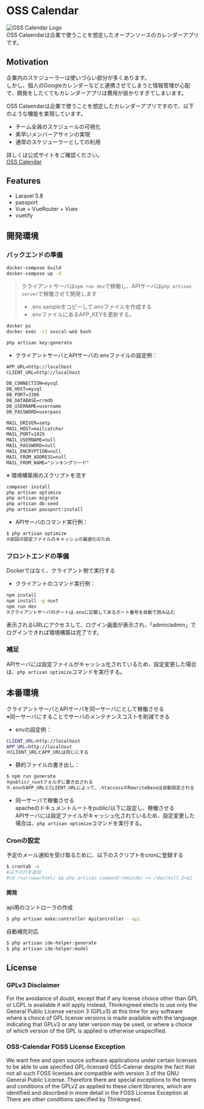 # OSS Calendar
![OSS Calendar Logo](https://github.com/thinkingreed-inc/oss-calendar/blob/master/resources/nuxt/assets/img/logo.png?raw=true)  
OSS Calaendarは企業で使うことを想定したオープンソースのカレンダーアプリです。

## Motivation
企業内のスケジューラーは使いづらい部分が多くあります。  
しかし、個人のGoogleカレンダーなどと連携させてしまうと情報管理が心配で、開発をしたくてもカレンダーアプリは費用が掛かりすぎてしまいます。

OSS Calaendarは企業で使うことを想定したカレンダーアプリですので、以下のような機能を実現しています。
- チーム全員のスケジュールの可視化
- 素早いメンバーアサインの実現
- 通常のスケジューラーとしての利用

詳しくは公式サイトをご確認ください。  
[OSS Calendar](https://oss-calendar.com/)

## Features
- Laravel 5.8
- passport
- Vue + VueRouter + Vuex 
- vuetify

## 開発環境
### バックエンドの準備
```sh
docker-compose build
docker-compose up -d
```

>クライアントサーバは`npm run dev`で稼働し、APIサーバは`php artisan server`で稼働させて開発します  
>* .env.sampleをコピーして.envファイルを作成する  
>* .envファイルにあるAPP_KEYを更新する。

```bash
docker ps
docker exec -it osscal-web bash

php artisan key:generate
```

* クライアントサーバとAPIサーバの.envファイルの設定例：  

```txt
APP_URL=http://localhost
CLIENT_URL=http://localhost

DB_CONNECTION=mysql
DB_HOST=mysql
DB_PORT=3306
DB_DATABASE=crmdb
DB_USERNAME=username
DB_PASSWORD=userpass

MAIL_DRIVER=smtp
MAIL_HOST=mailcatcher
MAIL_PORT=1025
MAIL_USERNAME=null
MAIL_PASSWORD=null
MAIL_ENCRYPTION=null
MAIL_FROM_ADDRESS=null
MAIL_FROM_NAME="シンキングリード"
```

※ 環境構築用のスクリプトを流す
```bash
composer install
php artisan optimize
php artisan migrate
php artisan db:seed
php artisan passport:install
```

* APIサーバのコマンド実行例： 

```bash
$ php artisan optimize
※前回の設定ファイルのキャッシュの最適化のため
```

### フロントエンドの準備
Dockerではなく、クライアント側で実行する
* クライアントのコマンド実行例： 
```bash
npm install
npm install -g nuxt
npm run dev
※クライアントサーバのポートは.envに記載してあるポート番号を自動で読み込む
```

表示されるURLにアクセスして、ログイン画面が表示され、「admin/admin」でログインできれば環境構築は完了です。

### 補足
APIサーバには設定ファイルがキャッシュ化されているため、設定変更した場合は、`php artisan optimize`コマンドを実行する。

## 本番環境

クライアントサーバとAPIサーバを同一サーバにとして稼働させる  
※同一サーバにすることでサーバのメンテナンスコストを削減できる  

* envの設定例：
```bash
CLIENT_URL=http://localhost
APP_URL=http://localhost
※CLIENT_URLとAPP_URLは同じにする
```

* 静的ファイルの書き出し： 
```bash
$ npm run generate
※public/_nuxtフォルダに書き出される
※.envのAPP_URLとCLIENT_URLによって、.htaccessのRewriteBaseは自動設定される
```

* 同一サーバで稼働させる  
apacheのドキュメントルートをpublic/以下に設定し、稼働させる  
APIサーバには設定ファイルがキャッシュ化されているため、設定変更した場合は、`php artisan optimize`コマンドを実行する。

### Cronの設定
予定のメール通知を受け取るために、以下のスクリプトをcronに登録する
```sh
$ crontab -e
#以下の行を追加
#cd /var/www/html/ && php artisan command:reminder >> /dev/null 2>&1
```

#### 開発

api用のコントローラの作成
```bash
$ php artisan make:controller ApiController --api
```

自動補完対応
```bash
$ php artisan ide-helper:generate
$ php artisan ide-helper:model
```

## License
### GPLv3 Disclaimer
For the avoidance of doubt, except that if any license choice
other than GPL or LGPL is available it will apply instead,
Thinkingreed elects to use only the General Public License version 3
(GPLv3) at this time for any software where a choice of GPL
license versions is made available with the language indicating
that GPLv3 or any later version may be used, or where a choice
of which version of the GPL is applied is otherwise unspecified.

### OSS-Calendar FOSS License Exception
We want free and open source software applications under certain
licenses to be able to use specified GPL-licensed OSS-Calenar
despite the fact that not all such FOSS licenses are
compatible with version 3 of the GNU General Public License.
Therefore there are special exceptions to the terms and conditions
of the GPLv2 as applied to these client libraries, which are
identified and described in more detail in the FOSS License
Exception at
There are other conditions specified by Thinkingreed.
